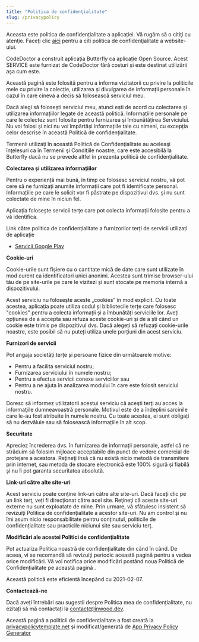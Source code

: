 ```yaml
---
title: "Politica de confidenţialitate"
slug: /privacypolicy
---
```


Aceasta este politica de confidențialitate a aplicației. Vă rugăm să o citiţi cu atenţie. Faceţi clic [aici](https://go.linwood.dev/privacypolicy) pentru a citi politica de confidenţialitate a website-ului.

CodeDoctor a construit aplicația Butterfly ca aplicație Open Source. Acest SERVICE este furnizat de CodeDoctor fără costuri și este destinat utilizării așa cum este.

Această pagină este folosită pentru a informa vizitatorii cu privire la politicile mele cu privire la colecție, utilizarea și divulgarea de informații personale în cazul în care cineva a decis să folosească serviciul meu.

Dacă alegi să folosești serviciul meu, atunci ești de acord cu colectarea și utilizarea informațiilor legate de această politică. Informațiile personale pe care le colectez sunt folosite pentru furnizarea și îmbunătățirea Serviciului. Nu voi folosi și nici nu voi împărtăși informațiile tale cu nimeni, cu excepția celor descrise în această Politică de confidențialitate.

Termenii utilizaţi în această Politică de Confidenţialitate au aceleaşi înţelesuri ca în Termenii şi Condiţiile noastre, care este accesibilă la Butterfly dacă nu se prevede altfel în prezenta politică de confidențialitate.

**Colectarea și utilizarea informațiilor**

Pentru o experiență mai bună, în timp ce folosesc serviciul nostru, vă pot cere să ne furnizați anumite informații care pot fi identificate personal. Informațiile pe care le solicit vor fi păstrate pe dispozitivul dvs. și nu sunt colectate de mine în niciun fel.

Aplicația folosește servicii terțe care pot colecta informații folosite pentru a vă identifica.

Link către politica de confidențialitate a furnizorilor terți de servicii utilizați de aplicație

* [Servicii Google Play](https://www.google.com/policies/privacy/)

**Cookie-uri**

Cookie-urile sunt fișiere cu o cantitate mică de date care sunt utilizate în mod curent ca identificatori unici anonimi. Acestea sunt trimise browser-ului tău de pe site-urile pe care le vizitezi și sunt stocate pe memoria internă a dispozitivului.

Acest serviciu nu folosește aceste „cookies” în mod explicit. Cu toate acestea, aplicația poate utiliza codul și bibliotecile terțe care folosesc "cookies" pentru a colecta informații și a îmbunătăți serviciile lor. Aveți opțiunea de a accepta sau refuza aceste cookie-uri și de a ști când un cookie este trimis pe dispozitivul dvs. Dacă alegeți să refuzați cookie-urile noastre, este posibil să nu puteți utiliza unele porțiuni din acest serviciu.

**Furnizori de servicii**

Pot angaja societăți terțe și persoane fizice din următoarele motive:

* Pentru a facilita serviciul nostru;
* Furnizarea serviciului în numele nostru;
* Pentru a efectua servicii conexe serviciilor sau
* Pentru a ne ajuta în analizarea modului în care este folosit serviciul nostru.

Doresc să informez utilizatorii acestui serviciu că aceşti terţi au acces la informaţiile dumneavoastră personale. Motivul este de a îndeplini sarcinile care le-au fost atribuite în numele nostru. Cu toate acestea, ei sunt obligați să nu dezvăluie sau să folosească informațiile în alt scop.

**Securitate**

Apreciez încrederea dvs. în furnizarea de informații personale, astfel că ne străduim să folosim mijloace acceptabile din punct de vedere comercial de protejare a acestora. Reţineţi însă că nu există nicio metodă de transmitere prin internet, sau metoda de stocare electronică este 100% sigură și fiabilă și nu îi pot garanta securitatea absolută.

**Link-uri către alte site-uri**

Acest serviciu poate conține link-uri către alte site-uri. Dacă faceți clic pe un link terț, veți fi direcționat către acel site. Reţineţi că aceste site-uri externe nu sunt exploatate de mine. Prin urmare, vă sfătuiesc insistent să revizuiţi Politica de confidenţialitate a acestor site-uri. Nu am control și nu îmi asum nicio responsabilitate pentru conținutul, politicile de confidențialitate sau practicile niciunui site sau serviciu terț.

**Modificări ale acestei Politici de confidenţialitate**

Pot actualiza Politica noastră de confidențialitate din când în când. De aceea, vi se recomandă să revizuiţi periodic această pagină pentru a vedea orice modificări. Vă voi notifica orice modificări postând noua Politică de Confidențialitate pe această pagină .

Această politică este eficientă începând cu 2021-02-07.

**Contactează-ne**

Dacă aveți întrebări sau sugestii despre Politica mea de confidențialitate, nu ezitați să mă contactați la contact@linwood.dev.

Această pagină a politicii de confidențialitate a fost creată la [privacypolicytemplate.net](https://privacypolicytemplate.net) și modificat/generată de [App Privacy Policy Generator](https://app-privacy-policy-generator.nisrulz.com/)
